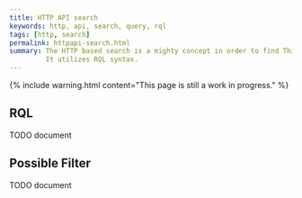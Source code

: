 ```yaml
---
title: HTTP API search
keywords: http, api, search, query, rql
tags: [http, search]
permalink: httpapi-search.html
summary: The HTTP based search is a mighty concept in order to find Things based on their meta and state data. 
         It utilizes RQL syntax.
---
```


{% include warning.html content="This page is still a work in progress." %}

## RQL

TODO document

## Possible Filter

TODO document
